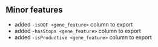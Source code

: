 ## Minor features
- added `-isOOF <gene_feature>` column to export
- added `-hasStops <gene_feature>` column to export
- added `-isProductive <gene_feature>` column to export